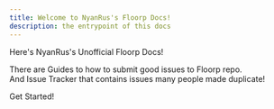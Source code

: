```yaml
---
title: Welcome to NyanRus's Floorp Docs!
description: the entrypoint of this docs
---
```


Here's NyanRus's Unofficial Floorp Docs!

There are Guides to how to submit good issues to Floorp repo.  
And Issue Tracker that contains issues many people made duplicate!

Get Started!
